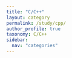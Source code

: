 ```yaml
---
title: "C/C++"
layout: category
permalink: /study/cpp/
author_profile: true
taxonomy: C/C++
sidebar:
  nav: "categories"
---
```

